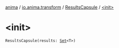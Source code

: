 [anima](../../index.md) / [io.anima.transform](../index.md) / [ResultsCapsule](index.md) / [&lt;init&gt;](./-init-.md)

# &lt;init&gt;

`ResultsCapsule(results: `[`Set`](https://kotlinlang.org/api/latest/jvm/stdlib/kotlin.collections/-set/index.html)`<T>)`